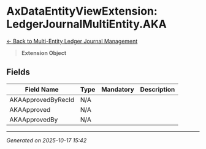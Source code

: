 # AxDataEntityViewExtension: LedgerJournalMultiEntity.AKA

[← Back to Multi-Entity Ledger Journal Management](../README.md)

> **Extension Object**

## Fields

| Field Name | Type | Mandatory | Description |
|------------|------|-----------|-------------|
| AKAApprovedByRecId | N/A |  |  |
| AKAApproved | N/A |  |  |
| AKAApprovedBy | N/A |  |  |

---

*Generated on 2025-10-17 15:42*
